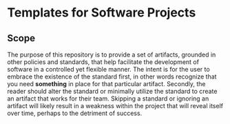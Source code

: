 # Templates for Software Projects

## **Scope**

The purpose of this repository is to provide a set of artifacts, grounded in other policies and standards, that help facilitate the development of software in a controlled yet flexible manner.  The intent is for the user to embrace the existence of the standard first, in other words recognize that you need **something** in place for that particular artifact.  Secondly, the reader should alter the standard or minimally utilize the standard to create an artifact that works for their team.  Skipping a standard or ignoring an artifact will likely result in a weakness within the project that will reveal itself over time, perhaps to the detriment of success.
